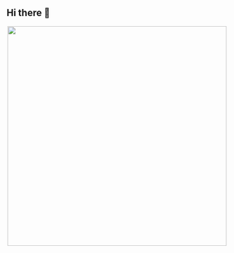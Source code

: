 ## Hi there 👋
 <p align="center">
   <img src =["https://media2.giphy.com/media/v1.Y2lkPTc5MGI3NjExNzhieDB0YXdzNHJiZmRyZDFlb201N3h0Zng5c3d3aXZucTVkbWp4ciZlcD12MV9pbnRlcm5hbF9naWZfYnlfaWQmY3Q9Zw/TexuKBfvpWjaIuACrz/giphy.gif](https://media1.giphy.com/media/v1.Y2lkPTc5MGI3NjExODB1aHJrcmw5ZW4xN2Y3ZXdibGZobGUwM3RvZHZhOXp6M3Vvc2tpdSZlcD12MV9pbnRlcm5hbF9naWZfYnlfaWQmY3Q9Zw/NKEt9elQ5cR68/giphy.gif)" height="500"
     width="500"/>
 </p> 
<!--
**karaghofrane2003-commits/karaghofrane2003-commits** is a ✨ _special_ ✨ repository because its `README.md` (this file) appears on your GitHub profile.

Here are some ideas to get you started:

- 🔭 I’m currently working on ...
- 🌱 I’m currently learning ...
- 👯 I’m looking to collaborate on ...
- 🤔 I’m looking for help with ...
- 💬 Ask me about ...
- 📫 How to reach me: ...
- 😄 Pronouns: ...
- ⚡ Fun fact: ...
-->
